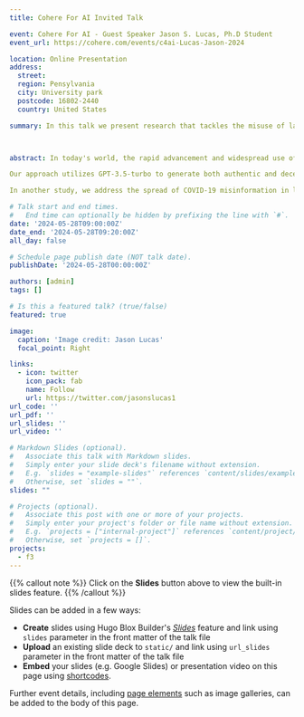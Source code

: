 ```yaml
---
title: Cohere For AI Invited Talk

event: Cohere For AI - Guest Speaker Jason S. Lucas, Ph.D Student
event_url: https://cohere.com/events/c4ai-Lucas-Jason-2024

location: Online Presentation
address:
  street: 
  region: Pensylvania
  city: University park
  postcode: 16802-2440
  country: United States

summary: In this talk we present research that tackles the misuse of large language models (LLMs) by introducing the “Fighting Fire with Fire” (F3) strategy, which uses GPT-3.5-turbo to generate and detect disinformation. By employing advanced techniques, we achieved a 68-72% accuracy in identifying deceptive content. We also address COVID-19 misinformation in low-resource regions, focusing on the Caribbean. Using US fact-checked claims, we trained models to detect misinformation in English, Spanish, and Haitian French. Our results highlight the limitations of current methods and the need for further multilingual research.



abstract: In today's world, the rapid advancement and widespread use of large language models (LLMs) have brought about both opportunities and challenges. While these models have tremendous potential, they also pose risks, particularly in generating harmful and misleading content. Our research introduces an innovative "Fighting Fire with Fire" (F3) strategy to address this issue by leveraging the capabilities of modern LLMs.

Our approach utilizes GPT-3.5-turbo to generate both authentic and deceptive content through advanced paraphrase and perturbation techniques. Furthermore, we apply zero-shot in-context semantic reasoning to differentiate genuine from deceptive posts and news articles. Our extensive experiments demonstrate that GPT-3.5-turbo achieves a superior accuracy of 68-72% in detecting disinformation, outperforming previous models. This research underscores the potential of using advanced AI to combat the very problems it may create.

In another study, we address the spread of COVID-19 misinformation in low-resource regions, focusing on the Caribbean. Given the lack of abundant fact-checking resources in these areas, we transferred knowledge from fact-checked claims in the US to detect misinformation in English, Spanish, and Haitian French. Our findings highlight the challenges and limitations of current fake news detection methods in low-resource settings and emphasize the need for further research in multilingual detection.

# Talk start and end times.
#   End time can optionally be hidden by prefixing the line with `#`.
date: '2024-05-28T09:00:00Z'
date_end: '2024-05-28T09:20:00Z'
all_day: false

# Schedule page publish date (NOT talk date).
publishDate: '2024-05-28T00:00:00Z'

authors: [admin]
tags: []

# Is this a featured talk? (true/false)
featured: true

image:
  caption: 'Image credit: Jason Lucas'
  focal_point: Right

links:
  - icon: twitter
    icon_pack: fab
    name: Follow
    url: https://twitter.com/jasonslucas1
url_code: ''
url_pdf: ''
url_slides: ''
url_video: ''

# Markdown Slides (optional).
#   Associate this talk with Markdown slides.
#   Simply enter your slide deck's filename without extension.
#   E.g. `slides = "example-slides"` references `content/slides/example-slides.md`.
#   Otherwise, set `slides = ""`.
slides: ""

# Projects (optional).
#   Associate this post with one or more of your projects.
#   Simply enter your project's folder or file name without extension.
#   E.g. `projects = ["internal-project"]` references `content/project/deep-learning/index.md`.
#   Otherwise, set `projects = []`.
projects:
  - f3
---
```


{{% callout note %}}
Click on the **Slides** button above to view the built-in slides feature.
{{% /callout %}}

Slides can be added in a few ways:

- **Create** slides using Hugo Blox Builder's [_Slides_](https://docs.hugoblox.com/reference/content-types/) feature and link using `slides` parameter in the front matter of the talk file
- **Upload** an existing slide deck to `static/` and link using `url_slides` parameter in the front matter of the talk file
- **Embed** your slides (e.g. Google Slides) or presentation video on this page using [shortcodes](https://docs.hugoblox.com/reference/markdown/).

Further event details, including [page elements](https://docs.hugoblox.com/reference/markdown/) such as image galleries, can be added to the body of this page.
